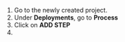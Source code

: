 1. Go to the newly created project.
2. Under **Deployments**, go to **Process**
3. Click on **ADD STEP**
4. 